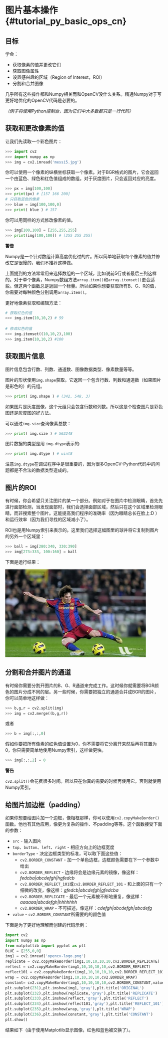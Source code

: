 # 图片基本操作{#tutorial_py_basic_ops_cn}

## 目标

学会：

- 获取像素的值并更改它们
- 获取图像属性
- 设置感兴趣的区域（Region of Interest，ROI）
- 分割和合并图像

几乎所有这些操作都和Numpy相关而和OpenCV没什么关系。精通Numpy对于写更好地优化的OpenCV代码是必要的。

*（例子将使用Python控制台，因为它们中大多数都只是一行代码）*

## 获取和更改像素的值

让我们先读取一个彩色图片：

```python
>>> import cv2
>>> import numpy as np
>>> img = cv2.imread('messi5.jpg')
```

你可以使用一个像素的纵横坐标获取一个像素。对于BGR格式的图片，它会返回一个由蓝色、绿色和红色值组成的数组。对于灰度图片，只会返回对应的亮度。

```python
>>> px = img[100,100]
>>> print(px) # [157 166 200]
# 只获取蓝色的像素
>>> blue = img[100,100,0]
>>> print( blue ) # 157
```

你可以用同样的方式修改像素的值。

```python
>>> img[100,100] = [255,255,255]
>>> print(img[100,100]) # [255 255 255]
```

**警告**

Numpy是一个针对数组计算高度优化过的库。所以简单地获取每个像素的值并修改它是很慢的，我们不推荐这样做。

上面提到的方法常常用来选择数组的一个区域，比如说前5行或者最后三列这样的。对于单个像素，Numpy数组方法`array.item()`和`array.itemset()`更合适些。但这两个函数总是返回一个标量。所以如果你想要获取所有B、G、R的值，你需要对每种颜色分别调用`array.item()`。

更好地像素获取和编辑方法：

```python
# 获取红色的值
>>> img.item(10,10,2) # 59

# 修改红色的值
>>> img.itemset((10,10,2),100)
>>> img.item(10,10,2) #100
```

## 获取图片信息

图片信息包含行数、列数、通道数、图像数据类型、像素数量等等。

图片的形状使用`img.shape`获取。它返回一个包含行数、列数和通道数（如果图片是彩色的）的元组。

```python
>>> print( img.shape ) # (342, 548, 3)
```

如果图片是灰度图像，这个元组只会包含行数和列数。所以这是个检查图片是彩色图还是灰度图的好方法。

可以通过`img.size`查询像素总数：

```python
>>> print( img.size ) # 562248
```
图片数据的类型是用 `img.dtype`表示的:

```python
>>> print( img.dtype ) # uint8
```

注意`img.dtype`在调试程序中是很重要的，因为很多OpenCV-Python代码中的问题都是不合法的数据类型造成的。

## 图片的ROI

有时候，你会希望只关注图片的某一个部分。例如对于在图片中检测眼睛，首先先进行面部检测，当发现面部时，我们会选择面部区域，然后只在这个区域里检测眼睛，而非搜索整个图片。这能提高我们程序的准确率（因为眼睛总长在脸上:D ）和运行效率（因为我们寻找的区域减小了）。

ROI也是用Numpy索引来表示的。这里我们选择这幅图里的球并将它复制到图片的另外一个区域里：

```python
>>> ball = img[280:340, 330:390]
>>> img[273:333, 100:160] = ball
```

下面是运行结果：

![image](images/roi.jpg)

## 分割和合并图片的通道

有时候你需要分割开图片的B、G、R通道来完成工作。这时候你就需要将BGR颜色的图片分成不同的层。另一些时候，你需要把独立的通道合并成BGR的图片，你可以简单地这样做：

```python
>>> b,g,r = cv2.split(img)
>>> img = cv2.merge((b,g,r))
```

或者

```python
>>> b = img[:,:,0]
```

假如你要把所有像素的红色值设置为0，你不需要将它分离开来然后再将其置为0，你只需要简单地使用Numpy索引，这样做更快。

```python
>>> img[:,:,2] = 0
```

**警告**

`cv2.split()`会花费很多时间。所以只在你真的需要的时候再使用它。否则就使用Numpy索引。

## 给图片加边框（padding）

如果你想要给图片加一个边框，像相框那样，你可以使用`cv2.copyMakeBorder()`函数。他也有其他应用，像更为复杂的操作、不padding等等。这个函数接受下面的参数：

- `src` - 输入图片
- `top`、`button`、`left`、`right` - 相应方向上的边框宽度
- `borderType` - 决定边框类型的标准，可以取下面这些值：
  - `cv2.BORDER_CONSTANT` - 加一个单色边框，边框颜色需要在下一个参数中给出
  - `cv2.BORDER_REFLECT` - 边缘将会是边缘元素的镜像，像这样：*fedcba|abcdefgh|hgfedcb*
  - `cv2.BORDER_REFLECT_101`或`cv2.BORDER_REFLECT_101` - 和上面的只有一个细微的改变，像这样：*gfedcb|abcdefgh|gfedcba*
  - `cv2.BORDER_REPLICATE` - 最后一个元素被不断地重复，像这样：*aaaaaa|abcdefgh|hhhhhhh*
  - `cv2.BORDER_WRAP` - 不可描述，像这样：*cdefgh|abcdefgh|abcdefg*
- `value` - `cv2.BORDER_CONSTANT`所需要的的颜色值

下面是为了更好地理解而创建的代码示例：

```python
import cv2
import numpy as np
from matplotlib import pyplot as plt
BLUE = [255,0,0]
img1 = cv2.imread('opencv-logo.png')
replicate = cv2.copyMakeBorder(img1,10,10,10,10,cv2.BORDER_REPLICATE)
reflect = cv2.copyMakeBorder(img1,10,10,10,10,cv2.BORDER_REFLECT)
reflect101 = cv2.copyMakeBorder(img1,10,10,10,10,cv2.BORDER_REFLECT_101)
wrap = cv2.copyMakeBorder(img1,10,10,10,10,cv2.BORDER_WRAP)
constant= cv2.copyMakeBorder(img1,10,10,10,10,cv2.BORDER_CONSTANT,value=BLUE)
plt.subplot(231),plt.imshow(img1,'gray'),plt.title('ORIGINAL')
plt.subplot(232),plt.imshow(replicate,'gray'),plt.title('REPLICATE')
plt.subplot(233),plt.imshow(reflect,'gray'),plt.title('REFLECT')
plt.subplot(234),plt.imshow(reflect101,'gray'),plt.title('REFLECT_101')
plt.subplot(235),plt.imshow(wrap,'gray'),plt.title('WRAP')
plt.subplot(236),plt.imshow(constant,'gray'),plt.title('CONSTANT')
plt.show()
```

结果如下（由于使用Matplotlib显示图像，红色和蓝色被交换了）。